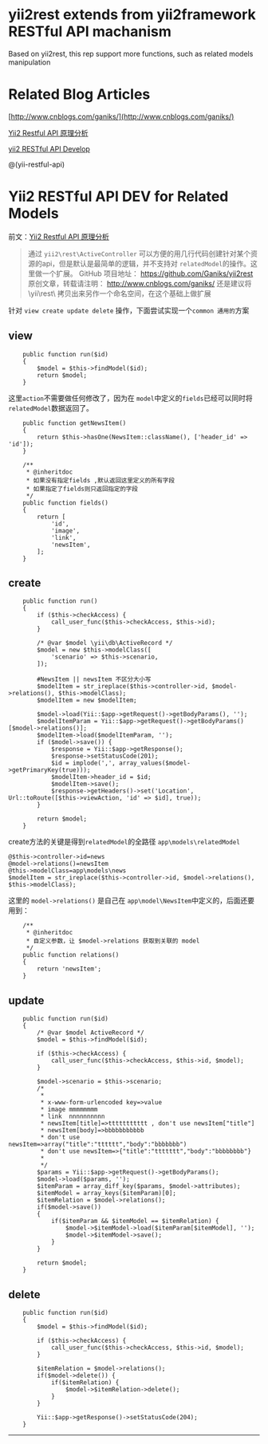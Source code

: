 yii2rest extends from yii2framework RESTful API machanism
========

Based on yii2rest, this rep support more functions, such as related models manipulation

Related Blog Articles
===

[http://www.cnblogs.com/ganiks/](http://www.cnblogs.com/ganiks/)

[Yii2 Restful API 原理分析](http://www.cnblogs.com/ganiks/p/yii2-restful-api-mechanism.html)

[yii2 RESTful API Develop](http://www.cnblogs.com/ganiks/p/yii2-restful-api-dev.html)

@(yii-restful-api)

Yii2 RESTful API DEV for Related Models
===

前文：[Yii2 Restful API 原理分析](http://www.cnblogs.com/ganiks/p/yii2-restful-api-mechanism.html)

> 通过 `yii2\rest\ActiveController` 可以方便的用几行代码创建针对某个资源的api，但是默认是最简单的逻辑，并不支持对 `relatedModel`的操作。这里做一个扩展。
> GitHub 项目地址： https://github.com/Ganiks/yii2rest
> 原创文章，转载请注明： http://www.cnblogs.com/ganiks/
>还是建议将 \yii\rest\ 拷贝出来另作一个命名空间，在这个基础上做扩展

针对 `view create update delete` 操作，下面尝试实现一个`common 通用的`方案

view
---
```
    public function run($id)
    {
        $model = $this->findModel($id);
        return $model;
    }
```
这里`action`不需要做任何修改了，因为在 `model`中定义的`fields`已经可以同时将`relatedModel`数据返回了。

```
	public function getNewsItem()
	{
		return $this->hasOne(NewsItem::className(), ['header_id' => 'id']);
	}

    /**
     * @inheritdoc
	 * 如果没有指定fields ,默认返回这里定义的所有字段
	 * 如果指定了fields则只返回指定的字段
     */
	public function fields()
	{
		return [
			'id',
			'image',
			'link',
			'newsItem',
		];
	}
```

create
---
```
    public function run()
    {
        if ($this->checkAccess) {
            call_user_func($this->checkAccess, $this->id);
        }

        /* @var $model \yii\db\ActiveRecord */
        $model = new $this->modelClass([
            'scenario' => $this->scenario,
        ]);

		#NewsItem || newsItem 不区分大小写
		$modelItem = str_ireplace($this->controller->id, $model->relations(), $this->modelClass);
		$modelItem = new $modelItem;

        $model->load(Yii::$app->getRequest()->getBodyParams(), '');
		$modelItemParam = Yii::$app->getRequest()->getBodyParams()[$model->relations()];
		$modelItem->load($modelItemParam, '');
        if ($model->save()) {
            $response = Yii::$app->getResponse();
            $response->setStatusCode(201);
            $id = implode(',', array_values($model->getPrimaryKey(true)));
			$modelItem->header_id = $id;
			$modelItem->save();
            $response->getHeaders()->set('Location', Url::toRoute([$this->viewAction, 'id' => $id], true));
        }

        return $model;
    }
```

create方法的关键是得到`relatedModel`的全路径 `app\models\relatedModel`
```
@$this->controller->id=news
@model->relations()=newsItem
@this->modelClass=app\models\news
$modelItem = str_ireplace($this->controller->id, $model->relations(), $this->modelClass);
```

这里的 `model->relations()` 是自己在 `app\model\NewsItem`中定义的，后面还要用到：
```
    /**
     * @inheritdoc
	 * 自定义参数，让 $model->relations 获取到关联的 model 
     */
	public function relations()
	{
		return 'newsItem';
	}
```


update
---
```
    public function run($id)
    {
        /* @var $model ActiveRecord */
        $model = $this->findModel($id);

        if ($this->checkAccess) {
            call_user_func($this->checkAccess, $this->id, $model);
        }

        $model->scenario = $this->scenario;
		/*
		 *
		 * x-www-form-urlencoded key=>value
		 * image mmmmmmmm
		 * link  nnnnnnnnnn
		 * newsItem[title]=>ttttttttttt , don't use newsItem["title"]
		 * newsItem[body]=>bbbbbbbbbbb
		 * don't use newsItem=>array("title":"tttttt","body":"bbbbbbb")
		 * don't use newsItem=>{"title":"ttttttt","body":"bbbbbbbb"}
		 *
		 */
		$params = Yii::$app->getRequest()->getBodyParams();
		$model->load($params, '');
		$itemParam = array_diff_key($params, $model->attributes);
		$itemModel = array_keys($itemParam)[0];
		$itemRelation = $model->relations(); 
		if($model->save())
		{
			if($itemParam && $itemModel == $itemRelation) {
				$model->$itemModel->load($itemParam[$itemModel], '');
				$model->$itemModel->save();
			}
		}

        return $model;
    }
```


delete
---
```
    public function run($id)
    {
        $model = $this->findModel($id);

        if ($this->checkAccess) {
            call_user_func($this->checkAccess, $this->id, $model);
        }

		$itemRelation = $model->relations(); 
		if($model->delete()) {
			if($itemRelation) {
				$model->$itemRelation->delete();
			}
		}
		
        Yii::$app->getResponse()->setStatusCode(204);
    }
```

-----------

